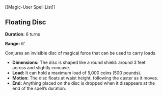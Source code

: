 [[Magic-User Spell List]]

## Floating Disc

**Duration:** 6 turns

**Range:** 6’

Conjures an invisible disc of magical force that can be used to carry loads.

- **Dimensions:** The disc is shaped like a round shield: around 3 feet across and slightly concave.
- **Load:** It can hold a maximum load of 5,000 coins (500 pounds).
- **Motion:** The disc floats at waist height, following the caster as it moves.
- **End:** Anything placed on the disc is dropped when it disappears at the end of the spell’s duration.